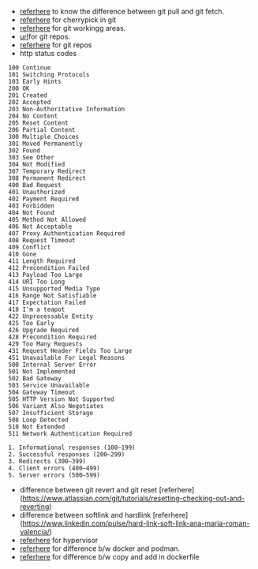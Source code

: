 * [referhere](https://www.gitkraken.com/learn/git/problems/git-pull-vs-fetch#:~:text=When%20comparing%20Git%20pull%20vs,better%20bang%20for%20your%20buck.) to know the difference between git pull and git fetch.
* [referhere](https://www.gitkraken.com/learn/git/cherry-pick) for cherrypick in git
* [referhere](https://blog.knoldus.com/git-working-areas/) for git workingg  areas.
* [url](https://geekflare.com/wp-content/uploads/2021/12/multi-repo-mono-repo-e1640167863631.png)for git repos.
* [referhere](https://geekflare.com/code-repository-strategies/#:~:text=Mono%2Drepo%20favors%20consistency%2C%20whereas,to%20only%20the%20required%20services.) for git repos
* http status codes
```
100 Continue
101 Switching Protocols
103 Early Hints
200 OK
201 Created
202 Accepted
203 Non-Authoritative Information
204 No Content
205 Reset Content
206 Partial Content
300 Multiple Choices
301 Moved Permanently
302 Found
303 See Other
304 Not Modified
307 Temporary Redirect
308 Permanent Redirect
400 Bad Request
401 Unauthorized
402 Payment Required
403 Forbidden
404 Not Found
405 Method Not Allowed
406 Not Acceptable
407 Proxy Authentication Required
408 Request Timeout
409 Conflict
410 Gone
411 Length Required
412 Precondition Failed
413 Payload Too Large
414 URI Too Long
415 Unsupported Media Type
416 Range Not Satisfiable
417 Expectation Failed
418 I'm a teapot
422 Unprocessable Entity
425 Too Early
426 Upgrade Required
428 Precondition Required
429 Too Many Requests
431 Request Header Fields Too Large
451 Unavailable For Legal Reasons
500 Internal Server Error
501 Not Implemented
502 Bad Gateway
503 Service Unavailable
504 Gateway Timeout
505 HTTP Version Not Supported
506 Variant Also Negotiates
507 Insufficient Storage
508 Loop Detected
510 Not Extended
511 Network Authentication Required
```
```
1. Informational responses (100–199)
2. Successful responses (200–299)
3. Redirects (300–399)
4. Client errors (400–499)
5. Server errors (500–599)
```
* difference between git revert and git reset [referhere] (https://www.atlassian.com/git/tutorials/resetting-checking-out-and-reverting)
* difference between softlink and hardlink [referhere] (https://www.linkedin.com/pulse/hard-link-soft-link-ana-maria-roman-valencia/)
* [referhere](https://aws.amazon.com/what-is/hypervisor/#:~:text=A%20hypervisor%20is%20a%20software,individual%20virtual%20machines%20as%20required.) for hypervisor
* [referhere](https://www.knowledgehut.com/blog/devops/docker-vs-podman) for difference b/w docker and podman.
* [referhere](https://www.baeldung.com/ops/docker-copy-add#:~:text=First%2C%20the%20ADD%20directive%20can,the%20overall%20Docker%20image%20size.) for difference b/w copy and add in dockerfile